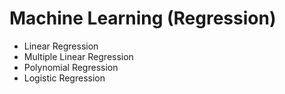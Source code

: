 # Machine Learning (Regression)
- Linear Regression
- Multiple Linear Regression
- Polynomial Regression
- Logistic Regression
